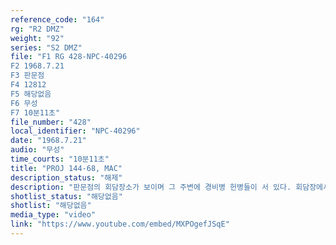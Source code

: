 ```yaml
---
reference_code: "164"
rg: "R2 DMZ"
weight: "92"
series: "S2 DMZ"
file: "F1 RG 428-NPC-40296
F2 1968.7.21
F3 판문점 
F4 12812
F5 해당없음 
F6 무성 
F7 10분11초"
file_number: "428"
local_identifier: "NPC-40296"
date: "1968.7.21"
audio: "무성"
time_courts: "10분11초"
title: "PROJ 144-68, MAC"
description_status: "해제"
description: "판문점의 회담장소가 보이며 그 주변에 경비병 헌병들이 서 있다. 회담장에서 창문을 통해 보는 경비병과 회장장 안에 있는 북한군 모습 등이다. 이 영상은 군사정전위원회가 열린 판문점이다."
shotlist_status: "해당없음"
shotlist: "해당없음"
media_type: "video"
link: "https://www.youtube.com/embed/MXPOgefJSqE"
---
```


